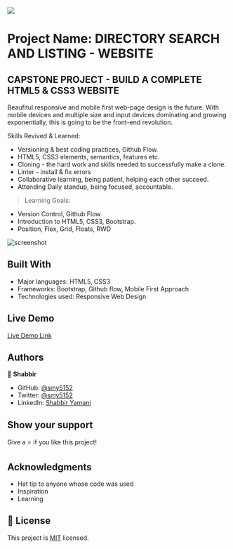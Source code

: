 ![](https://img.shields.io/badge/Microverse-blueviolet)

# Project Name: DIRECTORY SEARCH AND LISTING - WEBSITE

## CAPSTONE PROJECT - BUILD A COMPLETE HTML5 & CSS3 WEBSITE

Beaufitul responsive and mobile first web-page design is the future. With mobile devices and multiple size and input devices dominating and growing exponentially, this is going to be the front-end revolution.

Skills Revived & Learned:

- Versioning & best coding practices, Github Flow.
- HTML5, CSS3 elements, semantics, features etc.
- Cloning - the hard work and skills needed to successfully make a clone.
- Linter - install & fix errors
- Collaborative learning, being patient, helping each other succeed.
- Attending Daily standup, being focused, accountable.

> Learning Goals:

- Version Control, Github Flow
- Introduction to HTML5, CSS3, Bootstrap.
- Position, Flex, Grid, Floats, RWD

![screenshot](assets/images/)

## Built With

- Major languages: HTML5, CSS3
- Frameworks: Bootstrap, Github flow, Mobile First Approach
- Technologies used: Responsive Web Design

## Live Demo

[Live Demo Link](https://smy5152.github.io/nanoverse/)

## Authors

👤 **Shabbir**

- GitHub: [@smy5152](https://github.com/smy5152)
- Twitter: [@smy5152](https://twitter.com/smy5152)
- LinkedIn: [Shabbir Yamani](https://www.linkedin.com/in/shabbirmyamani/)

## Show your support

Give a ⭐️ if you like this project!

## Acknowledgments

- Hat tip to anyone whose code was used
- Inspiration
- Learning

## 📝 License

This project is [MIT](./LICENSE) licensed.
